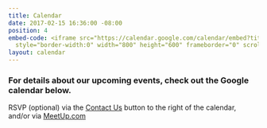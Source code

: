 ```yaml
---
title: Calendar
date: 2017-02-15 16:36:00 -08:00
position: 4
embed-code: <iframe src="https://calendar.google.com/calendar/embed?title=WA%209%20Indivisibles&amp;height=600&amp;wkst=1&amp;bgcolor=%23FFFFFF&amp;src=wadist9indivisibles%40gmail.com&amp;color=%231B887A&amp;ctz=America%2FLos_Angeles"
  style="border-width:0" width="800" height="600" frameborder="0" scrolling="no"></iframe>
layout: calendar
---
```


###  For details about our upcoming events, check out the Google calendar below. 

RSVP (optional) via the [Contact Us](mailto:info@wa9indivisibles.org) button to the right of the calendar, and/or via [MeetUp.com](https://www.meetup.com/Washington-District-9-Indivisibles/)